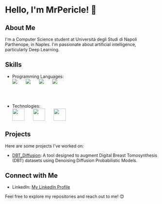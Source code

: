 # Hello, I'm MrPericle! 👋

## About Me

I'm a Computer Science student at Università degli Studi di Napoli Parthenope, in Naples. I'm passionate about artificial intelligence, particularly Deep Learning.


## Skills

- Programming Languages:</br>
  <img src="https://upload.wikimedia.org/wikipedia/commons/thumb/1/19/C_Logo.png/40px-C_Logo.png" />&emsp;&emsp;<img src="https://upload.wikimedia.org/wikipedia/commons/thumb/1/18/ISO_C%2B%2B_Logo.svg/40px-ISO_C%2B%2B_Logo.svg.png" />&emsp;&emsp;<img src="https://upload.wikimedia.org/wikipedia/en/thumb/3/30/Java_programming_language_logo.svg/40px-Java_programming_language_logo.svg.png" />&emsp;&emsp;<img src="https://upload.wikimedia.org/wikipedia/commons/thumb/c/c3/Python-logo-notext.svg/40px-Python-logo-notext.svg.png" />

</br></br>
- Technologies:  </br>
  <img src="https://pytorch.org/assets/images/pytorch-logo.png" width="40" />&emsp;&emsp;<img src="https://upload.wikimedia.org/wikipedia/commons/thumb/a/ae/Keras_logo.svg/512px-Keras_logo.svg.png" width="40" />&emsp;&emsp;<img src="https://upload.wikimedia.org/wikipedia/commons/thumb/0/05/Scikit_learn_logo_small.svg/128px-Scikit_learn_logo_small.svg.png" width="40" />



## Projects

Here are some projects I've worked on:

- [DBT_Diffusion](https://github.com/MrPericle/DBT_Diffusion): A tool designed to augment Digital Breast Tomosynthesis (DBT) datasets using Denoising Diffusion Probabilistic Models.


## Connect with Me

- LinkedIn: [My LinkedIn Profile](https://www.linkedin.com/in/lorenzo-pergamo-9658b5211/)


Feel free to explore my repositories and reach out to me! 😊

